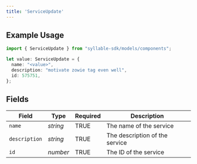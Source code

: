 ```yaml
---
title: 'ServiceUpdate'
---
```


## Example Usage

```typescript
import { ServiceUpdate } from "syllable-sdk/models/components";

let value: ServiceUpdate = {
  name: "<value>",
  description: "motivate zowie tag even well",
  id: 575751,
};
```

## Fields

| Field                          | Type                           | Required                       | Description                    |
| ------------------------------ | ------------------------------ | ------------------------------ | ------------------------------ |
| `name`                         | *string*                       | TRUE             | The name of the service        |
| `description`                  | *string*                       | TRUE             | The description of the service |
| `id`                           | *number*                       | TRUE             | The ID of the service          |